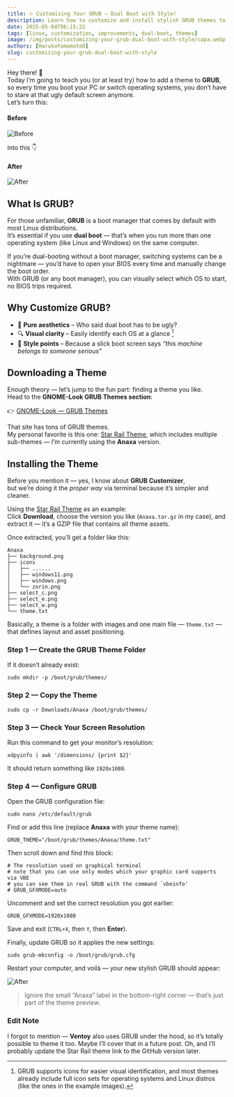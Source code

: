 ```yaml
---
title: 🔥 Customizing Your GRUB — Dual Boot with Style!
description: Learn how to customize and install stylish GRUB themes to make your dual boot setup look amazing. From downloading to configuring themes manually via the terminal.
date: 2025-05-04T06:15:22
tags: [linux, customization, improvements, dual-boot, themes]
image: /img/posts/customizing-your-grub-dual-boot-with-style/capa.webp
authors: [HarukaYamamoto0]
slug: customizing-your-grub-dual-boot-with-style
---
```


Hey there! 👋  
Today I’m going to teach you (or at least try) how to add a theme to **GRUB**, so every time you boot your PC or switch operating systems, you don’t have to stare at that ugly default screen anymore.  
Let’s turn this:

#### Before

![Before](https://imgur.com/usgstFM.jpg)

Into this 👇

#### After

![After](https://imgur.com/HqZ3hcQ.jpg)

<!-- truncate -->

## What Is GRUB?

For those unfamiliar, **GRUB** is a boot manager that comes by default with most Linux distributions.  
It’s essential if you use **dual boot** — that’s when you run more than one operating system (like Linux and Windows) on the same computer.

If you’re dual-booting without a boot manager, switching systems can be a nightmare — you’d have to open your BIOS every time and manually change the boot order.  
With GRUB (or any boot manager), you can visually select which OS to start, no BIOS trips required.

## Why Customize GRUB?

- 🎨 **Pure aesthetics** – Who said dual boot has to be ugly?
- 🔍 **Visual clarity** – Easily identify each OS at a glance [^1]
- 🚀 **Style points** – Because a slick boot screen says _“this machine belongs to someone serious”_

## Downloading a Theme

Enough theory — let’s jump to the fun part: finding a theme you like.  
Head to the **GNOME-Look GRUB Themes section**:

👉 [GNOME-Look — GRUB Themes](https://www.gnome-look.org/browse?cat=109&ord=rating)

That site has tons of GRUB themes.  
My personal favorite is this one: [Star Rail Theme](https://www.gnome-look.org/p/2076542), which includes multiple sub-themes — I’m currently using the **Anaxa** version.

## Installing the Theme

Before you mention it — yes, I know about **GRUB Customizer**,  
but we’re doing it the _proper way_ via terminal because it’s simpler and cleaner.

Using the [Star Rail Theme](https://www.gnome-look.org/p/2076542) as an example:  
Click **Download**, choose the version you like (`Anaxa.tar.gz` in my case), and extract it — it’s a GZIP file that contains all theme assets.

Once extracted, you’ll get a folder like this:

```shell
Anaxa
├── background.png
├── icons
│   ├── ......
│   ├── windows11.png
│   ├── windows.png
│   └── zorin.png
├── select_c.png
├── select_e.png
├── select_w.png
└── theme.txt
```

Basically, a theme is a folder with images and one main file — `theme.txt` — that defines layout and asset positioning.

### Step 1 — Create the GRUB Theme Folder

If it doesn’t already exist:

```shell
sudo mkdir -p /boot/grub/themes/
```

### Step 2 — Copy the Theme

```shell
sudo cp -r Downloads/Anaxa /boot/grub/themes/
```

### Step 3 — Check Your Screen Resolution

Run this command to get your monitor’s resolution:

```shell
xdpyinfo | awk '/dimensions/ {print $2}'
```

It should return something like `1920x1080`.

### Step 4 — Configure GRUB

Open the GRUB configuration file:

```shell
sudo nano /etc/default/grub
```

Find or add this line (replace **Anaxa** with your theme name):

```shell
GRUB_THEME="/boot/grub/themes/Anaxa/theme.txt"
```

Then scroll down and find this block:

```shell
# The resolution used on graphical terminal
# note that you can use only modes which your graphic card supports via VBE
# you can see them in real GRUB with the command `vbeinfo'
# GRUB_GFXMODE=auto
```

Uncomment and set the correct resolution you got earlier:

```shell
GRUB_GFXMODE=1920x1080
```

Save and exit (`CTRL+X`, then `Y`, then **Enter**).

Finally, update GRUB so it applies the new settings:

```shell
sudo grub-mkconfig -o /boot/grub/grub.cfg
```

Restart your computer, and voilà — your new stylish GRUB should appear:

![After](https://imgur.com/bkDzpd4.jpg)

> Ignore the small “Anaxa” label in the bottom-right corner — that’s just part of the theme preview.

### Edit Note

I forgot to mention — **Ventoy** also uses GRUB under the hood,
so it’s totally possible to theme it too.
Maybe I’ll cover that in a future post.
Oh, and I’ll probably update the Star Rail theme link to the GitHub version later.

[^1]: GRUB supports icons for easier visual identification, and most themes already include full icon sets for operating systems and Linux distros (like the ones in the example images).
